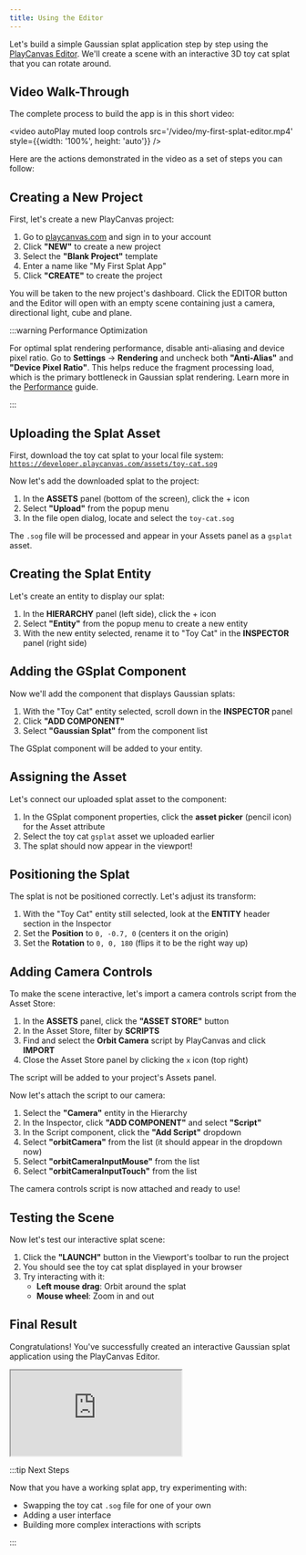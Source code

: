 ```yaml
---
title: Using the Editor
---
```


Let's build a simple Gaussian splat application step by step using the [PlayCanvas Editor](/user-manual/editor). We'll create a scene with an interactive 3D toy cat splat that you can rotate around.

## Video Walk-Through

The complete process to build the app is in this short video:

<video autoPlay muted loop controls src='/video/my-first-splat-editor.mp4' style={{width: '100%', height: 'auto'}} />

Here are the actions demonstrated in the video as a set of steps you can follow:

## Creating a New Project

First, let's create a new PlayCanvas project:

1. Go to [playcanvas.com](https://playcanvas.com) and sign in to your account
2. Click **"NEW"** to create a new project
3. Select the **"Blank Project"** template
4. Enter a name like "My First Splat App"
5. Click **"CREATE"** to create the project

You will be taken to the new project's dashboard. Click the EDITOR button and the Editor will open with an empty scene containing just a camera, directional light, cube and plane.

:::warning Performance Optimization

For optimal splat rendering performance, disable anti-aliasing and device pixel ratio. Go to **Settings** → **Rendering** and uncheck both **"Anti-Alias"** and **"Device Pixel Ratio"**. This helps reduce the fragment processing load, which is the primary bottleneck in Gaussian splat rendering. Learn more in the [Performance](../engine-features/performance.md) guide.

:::

## Uploading the Splat Asset

First, download the toy cat splat to your local file system: [`https://developer.playcanvas.com/assets/toy-cat.sog`](https://developer.playcanvas.com/assets/toy-cat.sog)

Now let's add the downloaded splat to the project:

1. In the **ASSETS** panel (bottom of the screen), click the + icon
2. Select **"Upload"** from the popup menu
3. In the file open dialog, locate and select the `toy-cat.sog`

The `.sog` file will be processed and appear in your Assets panel as a `gsplat` asset.

## Creating the Splat Entity

Let's create an entity to display our splat:

1. In the **HIERARCHY** panel (left side), click the + icon
2. Select **"Entity"** from the popup menu to create a new entity
3. With the new entity selected, rename it to "Toy Cat" in the **INSPECTOR** panel (right side)

## Adding the GSplat Component

Now we'll add the component that displays Gaussian splats:

1. With the "Toy Cat" entity selected, scroll down in the **INSPECTOR** panel
2. Click **"ADD COMPONENT"**
3. Select **"Gaussian Splat"** from the component list

The GSplat component will be added to your entity.

## Assigning the Asset

Let's connect our uploaded splat asset to the component:

1. In the GSplat component properties, click the **asset picker** (pencil icon) for the Asset attribute
2. Select the toy cat `gsplat` asset we uploaded earlier
3. The splat should now appear in the viewport!

## Positioning the Splat

The splat is not be positioned correctly. Let's adjust its transform:

1. With the "Toy Cat" entity still selected, look at the **ENTITY** header section in the Inspector
2. Set the **Position** to `0, -0.7, 0` (centers it on the origin)
3. Set the **Rotation** to `0, 0, 180` (flips it to be the right way up)

## Adding Camera Controls

To make the scene interactive, let's import a camera controls script from the Asset Store:

1. In the **ASSETS** panel, click the **"ASSET STORE"** button
2. In the Asset Store, filter by **SCRIPTS**
3. Find and select the **Orbit Camera** script by PlayCanvas and click **IMPORT**
4. Close the Asset Store panel by clicking the `x` icon (top right)

The script will be added to your project's Assets panel.

Now let's attach the script to our camera:

1. Select the **"Camera"** entity in the Hierarchy
2. In the Inspector, click **"ADD COMPONENT"** and select **"Script"**
3. In the Script component, click the **"Add Script"** dropdown
4. Select **"orbitCamera"** from the list (it should appear in the dropdown now)
5. Select **"orbitCameraInputMouse"** from the list
6. Select **"orbitCameraInputTouch"** from the list

The camera controls script is now attached and ready to use!

## Testing the Scene

Now let's test our interactive splat scene:

1. Click the **"LAUNCH"** button in the Viewport's toolbar to run the project
2. You should see the toy cat splat displayed in your browser
3. Try interacting with it:
   - **Left mouse drag**: Orbit around the splat
   - **Mouse wheel**: Zoom in and out

## Final Result

Congratulations! You've successfully created an interactive Gaussian splat application using the PlayCanvas Editor.

<div className="iframe-container">
    <iframe src="https://playcanv.as/e/p/N0FSHHVn/" title="My First Splat" allow="camera; microphone; xr-spatial-tracking; fullscreen" allowfullscreen></iframe>
</div>

:::tip Next Steps

Now that you have a working splat app, try experimenting with:

- Swapping the toy cat `.sog` file for one of your own
- Adding a user interface
- Building more complex interactions with scripts

:::
